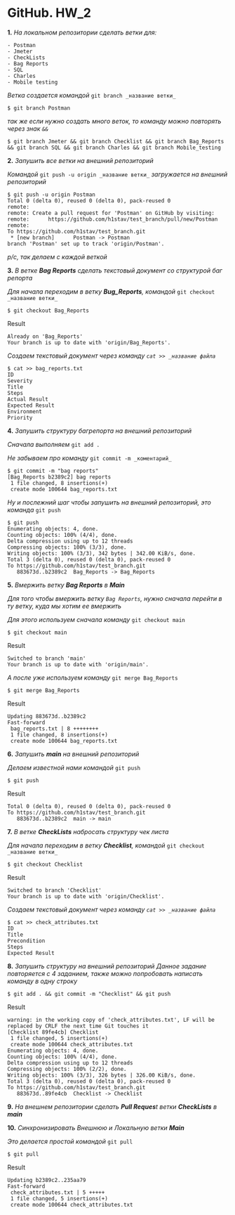 # GitHub. HW_2 
**1.** _На локальном репозитории сделать ветки для:_
```
- Postman 
- Jmeter 
- CheckLists 
- Bag Reports 
- SQL 
- Charles 
- Mobile testing 
```
  _Ветка создается командой_ `git branch _название ветки_`
  ```
$ git branch Postman
```
  _так же если  нужно создать много веток, то команду можно повторять через знак `&&`_
```
$ git branch Jmeter && git branch Checklist && git branch Bag_Reports && git branch SQL && git branch Charles && git branch Mobile_testing
```
**2.** _Запушить все ветки на внешний репозиторий_

_Командой_ `git push -u origin _название ветки_` _загружается на внешний репозиторий_
```
$ git push -u origin Postman
Total 0 (delta 0), reused 0 (delta 0), pack-reused 0
remote:
remote: Create a pull request for 'Postman' on GitHub by visiting:
remote:      https://github.com/h1stav/test_branch/pull/new/Postman
remote:
To https://github.com/h1stav/test_branch.git
 * [new branch]      Postman -> Postman
branch 'Postman' set up to track 'origin/Postman'.
```
_p/c, так делаем с каждой веткой_

**3.** _В ветке **Bag Reports** сделать текстовый документ со структурой баг репорта_ 

_Для начала переходим в ветку **Bug_Reports**,_ _командой_ `git checkout _название ветки_`
```
$ git checkout Bag_Reports
```
Result
```
Already on 'Bag_Reports'
Your branch is up to date with 'origin/Bag_Reports'.
```
_Создаем текстовый документ через команду `cat >> _название файла`_
```
$ cat >> bag_reports.txt
ID
Severity
Title
Steps
Actual Result
Expected Result
Environment
Priority
```
**4.** _Запушить структуру багрепорта на внешний репозиторий_

_Сначала выполняем_ `git add .`

_Не забываем про команду_ `git commit -m _коментарий_`
```
$ git commit -m "bag reports"
[Bag_Reports b2389c2] bag reports
 1 file changed, 8 insertions(+)
 create mode 100644 bag_reports.txt
```
_Ну и послежний шаг чтобы запушить на внешний репозиторий, это команда_ `git push`
```
$ git push
Enumerating objects: 4, done.
Counting objects: 100% (4/4), done.
Delta compression using up to 12 threads
Compressing objects: 100% (3/3), done.
Writing objects: 100% (3/3), 342 bytes | 342.00 KiB/s, done.
Total 3 (delta 0), reused 0 (delta 0), pack-reused 0
To https://github.com/h1stav/test_branch.git
   883673d..b2389c2  Bag_Reports -> Bag_Reports
```
**5.** _Вмержить ветку **Bag Reports** в **Main**_ 

_Для того чтобы вмержить ветку `Bag Reports`, нужно сначала перейти в ту ветку, куда мы хотим ее вмержить_

_Для этого используем сначала команду_ `git checkout main`
```
$ git checkout main
```
Result
```
Switched to branch 'main'
Your branch is up to date with 'origin/main'.
```
_А после уже используем команду_ `git merge Bag_Reports`
```
$ git merge Bag_Reports
```
Result
```
Updating 883673d..b2389c2
Fast-forward
 bag_reports.txt | 8 ++++++++
 1 file changed, 8 insertions(+)
 create mode 100644 bag_reports.txt
```
**6.** _Запушить **main** на внешний репозиторий_

_Делаем известной нами командой_ `git push`
```
$ git push
```
Result
```
Total 0 (delta 0), reused 0 (delta 0), pack-reused 0
To https://github.com/h1stav/test_branch.git
   883673d..b2389c2  main -> main
```
**7.** _В ветке **CheckLists** набросать структуру чек листа_

_Для начала переходим в ветку **Checklist**,_ _командой_ `git checkout _название ветки_`
```
$ git checkout Checklist
```
Result
```
Switched to branch 'Checklist'
Your branch is up to date with 'origin/Checklist'.
```
_Создаем текстовый документ через команду `cat >> _название файла`_
```
$ cat >> check_attributes.txt
ID
Title
Precondition
Steps
Expected Result
```
**8.** _Запушить структуру на внешний репозиторий_ 
_Данное задание повторяется с 4 заданием, также можно попробовать написать команду в одну строку_
```
$ git add . && git commit -m "Checklist" && git push
```
Result
```
warning: in the working copy of 'check_attributes.txt', LF will be replaced by CRLF the next time Git touches it
[Checklist 89fe4cb] Checklist
 1 file changed, 5 insertions(+)
 create mode 100644 check_attributes.txt
Enumerating objects: 4, done.
Counting objects: 100% (4/4), done.
Delta compression using up to 12 threads
Compressing objects: 100% (2/2), done.
Writing objects: 100% (3/3), 326 bytes | 326.00 KiB/s, done.
Total 3 (delta 0), reused 0 (delta 0), pack-reused 0
To https://github.com/h1stav/test_branch.git
   883673d..89fe4cb  Checklist -> Checklist
```
**9.** _На внешнем репозитории сделать **Pull Reques**t ветки **CheckLists** в **main**_ 


**10.** _Синхронизировать Внешнюю и Локальную ветки **Main**_

_Это делается простой командой_ `git pull`
```
$ git pull
```
Result
```
Updating b2389c2..235aa79
Fast-forward
 check_attributes.txt | 5 +++++
 1 file changed, 5 insertions(+)
 create mode 100644 check_attributes.txt
 ```
